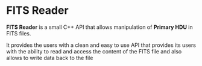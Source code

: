 # FITS Reader

**FITS Reader** is a small C++ API that allows manipulation of **Primary HDU** in FITS files.

It  provides the users with a clean and easy to use API that provides its users with the ability to read and access the content of the FITS file and also allows  to write data back to the file
<!--stackedit_data:
eyJoaXN0b3J5IjpbMTgxMzUwOTQ2NiwxMTE0MTE5NzEwXX0=
-->